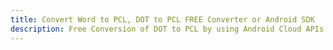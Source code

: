 ---title: Convert Word to PCL, DOT to PCL FREE Converter or Android SDKdescription: Free Conversion of DOT to PCL by using Android Cloud APIs & SDKs. Also Create, Edit & Render Microsoft Word & OpenOffice documents in the Cloud.---